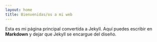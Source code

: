 ```yaml
---
layout: home
title: Bienvenidas/os a mi web
---
```


Esta es mi página principal convertida a Jekyll. Aquí puedes escribir en **Markdown** y dejar que Jekyll se encargue del diseño.
